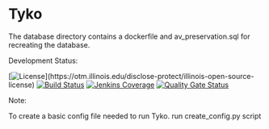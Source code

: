 Tyko
====

The database directory contains a dockerfile and av_preservation.sql for 
recreating the database. 

Development Status:

[![License](https://img.shields.io/badge/License-UIUC%20License-green.svg?label="License")](https://otm.illinois.edu/disclose-protect/illinois-open-source-license)
[![Build Status](https://jenkins.library.illinois.edu/buildStatus/icon?job=OpenSourceProjects/tyko/master)](https://jenkins.library.illinois.edu/user/hborcher/my-views/view/all/job/OpenSourceProjects/job/tyko/job/master/)
[![Jenkins Coverage](https://img.shields.io/jenkins/coverage/api/https/jenkins.library.illinois.edu/job/OpenSourceProjects/job/tyko/job/master)](https://jenkins.library.illinois.edu/job/OpenSourceProjects/job/tyko/job/master/coverage)
[![Quality Gate Status](https://sonarcloud.io/api/project_badges/measure?project=UIUCLibrary_tyko&metric=alert_status)](https://sonarcloud.io/dashboard?id=UIUCLibrary_tyko)


Note:

To create a basic config file needed to run Tyko. run create_config.py script
